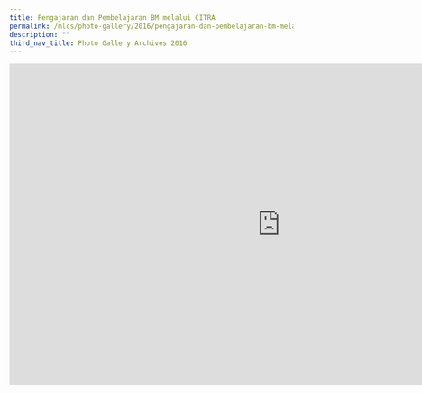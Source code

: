 ```yaml
---
title: Pengajaran dan Pembelajaran BM melalui CITRA
permalink: /mlcs/photo-gallery/2016/pengajaran-dan-pembelajaran-bm-melalui-citra/
description: ""
third_nav_title: Photo Gallery Archives 2016
---
```

<iframe allowfullscreen="true" height="569" width="960" frameborder="0" src="https://docs.google.com/presentation/d/e/2PACX-1vR6R8uL8qLgg5wtHv2TrwepiHiKAW7UAgiHd_T_oodccWq8YIW0NLkZEksw2YKcyT61HJ3OL0xj9WNQ/embed?start=true&amp;loop=true&amp;delayms=5000"></iframe>